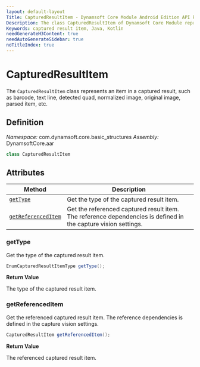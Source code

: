 ```yaml
---
layout: default-layout
Title: CapturedResultItem - Dynamsoft Core Module Android Edition API Reference
Description: The class CapturedResultItem of Dynamsoft Core Module represents an item in a captured result, such as barcode, text line, detected quad, normalized image, original image, parsed item, etc.
Keywords: captured result item, Java, Kotlin
needGenerateH3Content: true
needAutoGenerateSidebar: true
noTitleIndex: true
---
```


# CapturedResultItem

The `CapturedResultItem` class represents an item in a captured result, such as barcode, text line, detected quad, normalized image, original image, parsed item, etc.

## Definition

*Namespace:* com.dynamsoft.core.basic_structures
*Assembly:* DynamsoftCore.aar

```java
class CapturedResultItem
```

## Attributes

| Method | Description |
| ------ | ----------- |
| [`getType`](#gettype) | Get the type of the captured result item. |
| [`getReferencedItem`](#getreferenceditem) | Get the referenced captured result item. The reference dependencies is defined in the capture vision settings. |

### getType

Get the type of the captured result item.

```java
EnumCapturedResultItemType getType();
```

**Return Value**

The type of the captured result item.

### getReferencedItem

Get the referenced captured result item. The reference dependencies is defined in the capture vision settings.

```java
CapturedResultItem getReferencedItem();
```

**Return Value**

The referenced captured result item.

